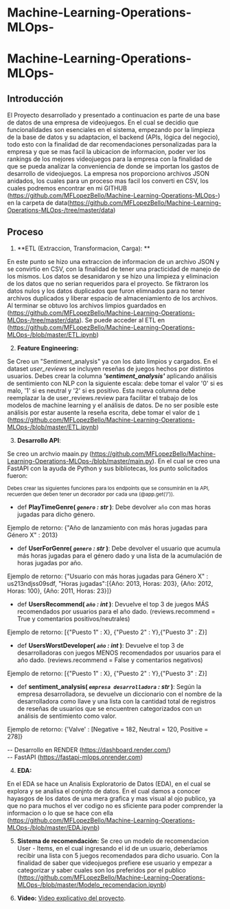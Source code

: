 # Machine-Learning-Operations-MLOps-


# Machine-Learning-Operations-MLOps-


## Introducción

El Proyecto desarrollado y presentado a continuacion es parte de una base de datos de una empresa de videojuegos. En el cual se decidio que funcionalidades son esenciales en el sistema, empezando por la limpieza de la base de datos y su adaptacion, el backend (APIs, lógica del negocio), todo esto con la finalidad de dar recomendaciones personalizadas para la empresa y que se mas facil la ubicacion de informacion, poder ver los rankings de los mejores videojuegos para la empresa con la finalidad de que se pueda analizar la conveniencia de donde se importan los gastos de desarrollo de videojuegos. La empresa nos proporciono archivos JSON anidados, los cuales para un proceso mas facil los converti en CSV, los cuales podremos encontrar en mi GITHUB (https://github.com/MFLopezBello/Machine-Learning-Operations-MLOps-) en la carpeta de data(https://github.com/MFLopezBello/Machine-Learning-Operations-MLOps-/tree/master/data)


## Proceso 

1. **ETL (Extraccion, Transformacion, Carga): **

En este punto se hizo una extraccion de informacion de un archivo JSON y se convirtio en CSV, con la finalidad de tener una practicidad de manejo de los mismos. Los datos se desanidaron y se hizo una limpieza y eliminacion de los datos que no serian requeridos para el proyecto. Se fiktraron los datos nulos y los datos duplicados que furon elimnados para no tener archivos duplicados y liberar espacio de almaceniamiento de los archivos. Al terminar se obtuvo los archivos limpios guardados en (https://github.com/MFLopezBello/Machine-Learning-Operations-MLOps-/tree/master/data). Se puede acceder al ETL en (https://github.com/MFLopezBello/Machine-Learning-Operations-MLOps-/blob/master/ETL.ipynb)

2. **Feature Engineering:**

Se Creo un "Sentiment_analysis" ya con los dato limpios y cargados. En el dataset *user_reviews* se incluyen reseñas de juegos hechos por distintos usuarios. Debes crear la columna ***'sentiment_analysis'*** aplicando análisis de sentimiento con NLP con la siguiente escala: debe tomar el valor '0' si es malo, '1' si es neutral y '2' si es positivo. Esta nueva columna debe reemplazar la de user_reviews.review para facilitar el trabajo de los modelos de machine learning y el análisis de datos. De no ser posible este análisis por estar ausente la reseña escrita, debe tomar el valor de `1`  (https://github.com/MFLopezBello/Machine-Learning-Operations-MLOps-/blob/master/ETL.ipynb)


3. **Desarrollo API**:

Se creo un archvio maain.py (https://github.com/MFLopezBello/Machine-Learning-Operations-MLOps-/blob/master/main.py). En el cual se creo una FastAPI con la ayuda de Python y sus bibliotecas, los punto solicitados fueron: 

<sub> Debes crear las siguientes funciones para los endpoints que se consumirán en la API, recuerden que deben tener un decorador por cada una (@app.get(‘/’)).<sub/>


+ def **PlayTimeGenre( *`genero` : str* )**:
    Debe devolver `año` con mas horas jugadas para dicho género.
  
Ejemplo de retorno: {"Año de lanzamiento con más horas jugadas para Género X" : 2013}

+ def **UserForGenre( *`genero` : str* )**:
    Debe devolver el usuario que acumula más horas jugadas para el género dado y una lista de la acumulación de horas jugadas por año.

Ejemplo de retorno: {"Usuario con más horas jugadas para Género X" : us213ndjss09sdf,
                 "Horas jugadas":[{Año: 2013, Horas: 203}, {Año: 2012, Horas: 100}, {Año: 2011, Horas: 23}]}

+ def **UsersRecommend( *`año` : int* )**:
   Devuelve el top 3 de juegos MÁS recomendados por usuarios para el año dado. (reviews.recommend = True y comentarios positivos/neutrales)
  
Ejemplo de retorno: [{"Puesto 1" : X}, {"Puesto 2" : Y},{"Puesto 3" : Z}]

+ def **UsersWorstDeveloper( *`año` : int* )**:
   Devuelve el top 3 de desarrolladoras con juegos MENOS recomendados por usuarios para el año dado. (reviews.recommend = False y comentarios negativos)
  
Ejemplo de retorno: [{"Puesto 1" : X}, {"Puesto 2" : Y},{"Puesto 3" : Z}]

+ def **sentiment_analysis( *`empresa desarrolladora` : str* )**:
    Según la empresa desarrolladora, se devuelve un diccionario con el nombre de la desarrolladora como llave y una lista con la cantidad total 
    de registros de reseñas de usuarios que se encuentren categorizados con un análisis de sentimiento como valor. 

Ejemplo de retorno: {'Valve' : [Negative = 182, Neutral = 120, Positive = 278]}

-- Desarrollo en RENDER (https://dashboard.render.com/)  
-- FastAPI (https://fastapi-mlops.onrender.com) 

4. **EDA:**

En el EDA se hace un Analisis Exploratorio de Datos (EDA), en el cual se explora y se analisa el conjnto de datos. En el cual damos a conocer hayasgos de los datos de una mera grafica y mas visual al ojo publico, ya que no para muchos el ver codigo no es sficiente para poder comprender la informacion o lo que se hace con ella (https://github.com/MFLopezBello/Machine-Learning-Operations-MLOps-/blob/master/EDA.ipynb)

5. **Sistema de recomendación:**
Se creo un modelo de recomendacion User - Items, en el cual ingresando el id de un usuario, deberíamos recibir una lista con 5 juegos recomendados para dicho usuario. Con la finalidad de saber que videojuegos prefiere ese usuario y empezar a categorizar y saber cuales son los preferidos por el publico (https://github.com/MFLopezBello/Machine-Learning-Operations-MLOps-/blob/master/Modelo_recomendacion.ipynb)

6. **Video:**
[Video explicativo del proyecto](https://drive.google.com/drive/folders/1CTMf3JWZS67LPs1OFaN-1wXL-Ak0jT0i?usp=sharing).
